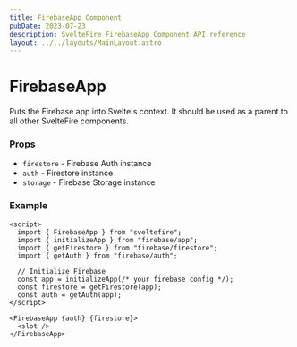 ```yaml
---
title: FirebaseApp Component
pubDate: 2023-07-23
description: SvelteFire FirebaseApp Component API reference
layout: ../../layouts/MainLayout.astro
---
```


# FirebaseApp

Puts the Firebase app into Svelte's context. It should be used as a parent to all other SvelteFire components.

### Props

- `firestore` - Firebase Auth instance
- `auth` - Firestore instance
- `storage` - Firebase Storage instance

### Example

```svelte
<script>
  import { FirebaseApp } from "sveltefire";
  import { initializeApp } from "firebase/app";
  import { getFirestore } from "firebase/firestore";
  import { getAuth } from "firebase/auth";

  // Initialize Firebase
  const app = initializeApp(/* your firebase config */);
  const firestore = getFirestore(app);
  const auth = getAuth(app);
</script>

<FirebaseApp {auth} {firestore}>
  <slot />
</FirebaseApp>
```
